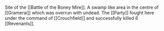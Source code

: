 Site of the [[Battle of the Boney Mire]]. A swamp like area in the centre of [[Gramerai]] which was overrun with undead. The [[Party]] fought here under the command of [[Crouchfield]] and successfully killed 6 [[Revenants]].